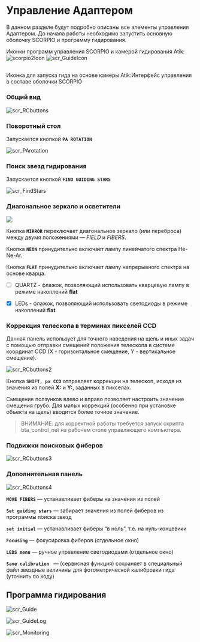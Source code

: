 # Управление Адаптером
В данном разделе будут подробно описаны все элементы управления Адаптером. До начала работы необходимо запустить основную оболочку SCORPIO и программу гидирования.

Иконки программ управления SCORPIO и камерой гидирования Atik: ![scorpio2Icon](pic/scorpio2Icon.png) ![scr_GuideIcon](pic/scr_GuideIcon.png)

## 

Иконка для запуска гида на основе камеры Atik:Интерфейс управления в составе оболочки SCORPIO

### Общий вид

![scr_RCbuttons](pic/scr_RCbuttons.png)



### Поворотный стол

Запускается кнопкой **`PA ROTATION`**

![scr_PArotation](pic/scr_PArotation.png)



### Поиск звезд гидирования

Запускается кнопкой **`FIND GUIDING STARS`**

![scr_FindStars](pic/scr_FindStars.png)



### Диагональное зеркало и осветители

![](pic/scr_RCbuttons1.png)

Кнопка **`MIRROR`**  переключает диагональное зеркало (или переброса) между двумя положениями — *FIELD* и *FIBERS*.

Кнопка **`NEON`**  принудительно включает лампу линейчатого спектра He-Ne-Ar.

Кнопка **`FLAT`**  принудительно включает лампу непрерывного спектра на основе кварца.

- [ ] QUARTZ  - флажок, позволяющий использовать кварцевую лампу в режиме накоплений **flat**
- [x] LEDs - флажок, позволяющий использовать светодиоды в режиме накоплений **flat**



### Коррекция телескопа в терминах пикселей CCD

Данная панель использует для точного наведения на щель и иных задач с помощью отправки смещений положения телескопа в системе координат CCD (X - горизонтальное смещение, Y - вертикальное смещение). 

![scr_RCbuttons2](pic/scr_RCbuttons2.png)

Кнопка **`SHIFT, px CCD`** отправляет коррекции на телескоп, исходя из значения из полей **X:** и **Y:**, заданных в пикселах.

Смещение ползунков влево и вправо позволяет настроить значение смещения грубо. Для малых коррекций (особенно при установке объекта на щель) вводится более точное значение.

> ВНИМАНИЕ: для корректной работы требуется запуск скрипта bta_control_net на рабочем столе управляющего компьютера.

### Подвижки поисковых фиберов

![scr_RCbuttons3](pic/scr_RCbuttons3.png)

### Дополнительная панель

![scr_RCbuttons4](pic/scr_RCbuttons4.png)

**`MOVE FIBERS`** — устанавливает фиберы на значения из полей

**`Set guiding stars`** — забирает значения из полей фиберов из программы поиска звезд

**`set initial`** — устанавливает фиберы “в ноль”, т.е. на нуль-концевики

**`Focusing`** — фокусировка фиберов (отдельное окно)

**`LEDS menu`** — ручное управление светодиодами (отдельное окно)

**`Save calibration `** — (сервисная функция) сохраняет в специальный файл звездные величины для фотометрической калибровки гида (уточнить по коду)



## Программа гидирования



![scr_Guide](pic/scr_Guide.png)





![scr_GuideLog](pic/scr_GuideLog.png)



![scr_Monitoring](pic/scr_Monitoring.png)